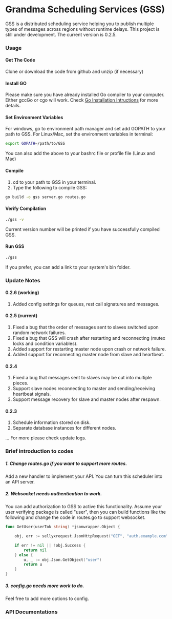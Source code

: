 # Grandma Scheduling Services (GSS)

GSS is a distributed scheduling service helping you to publish multiple types of messages across regions without runtime delays. This project is still under development. The current version is 0.2.5.

### Usage

#### Get The Code

Clone or download the code from github and unzip (if necessary)

#### Install GO

Please make sure you have already installed Go compiler to your computer. Either gccGo or cgo will work.
Check [Go Installation Intructions](https://golang.org/doc/install) for more details.

#### Set Environment Variables

For windows, go to environment path manager and set add GOPATH to your path to GSS.
For Linux/Mac, set the environment variables in terminal:
```bash
export GOPATH=/path/to/GSS
```
You can also add the above to your bashrc file or profile file (Linux and Mac)

#### Compile

1. cd to your path to GSS in your terminal.
2. Type the following to compile GSS:
```bash
go build -o gss server.go routes.go
```

#### Verify Compilation

```bash
./gss -v
```
Current version number will be printed if you have successfully compiled GSS.

#### Run GSS

```bash
./gss
```
If you prefer, you can add a link to your system's bin folder.


### Update Notes

#### 0.2.6 (working)

1. Added config settings for queues, rest call signatures and messages.

#### 0.2.5 (current)

1. Fixed a bug that the order of messages sent to slaves switched upon random network failures.
2. Fixed a bug that GSS will crash after restarting and reconnecting (mutex locks and condition variables). 
3. Added support for restarting master node upon crash or network failure.
4. Added support for reconnecting master node from slave and heartbeat.

#### 0.2.4

1. Fixed a bug that messages sent to slaves may be cut into multiple pieces.
2. Support slave nodes reconnecting to master and sending/receiving heartbeat signals.
3. Support message recovery for slave and master nodes after respawn.

#### 0.2.3

1. Schedule information stored on disk.
2. Separate database instances for different nodes.

... For more please check update logs.

### Brief introduction to codes

##### 1. Change routes.go if you want to support more routes. 

Add a new handler to implement your API. You can turn this scheduler into an API server.

##### 2. Websocket needs authentication to work. 

You can add authorization to GSS to active this functionality. Assume your user verifying package is called "user", then you can build functions like the following and change the code in routes.go to support websocket.

```go
func GetUser(userTok string) *jsonwrapper.Object {

	obj, err := sellyxrequest.JsonHttpRequest("GET", "auth.example.com", "/auth/validate", "key="+userTok, "")

	if err != nil || !obj.Success {
		return nil
	} else {
		u, _ := obj.Json.GetObject("user")
		return u
	}
}
```

##### 3. config.go needs more work to do. 

Feel free to add more options to config.

### API Documentations